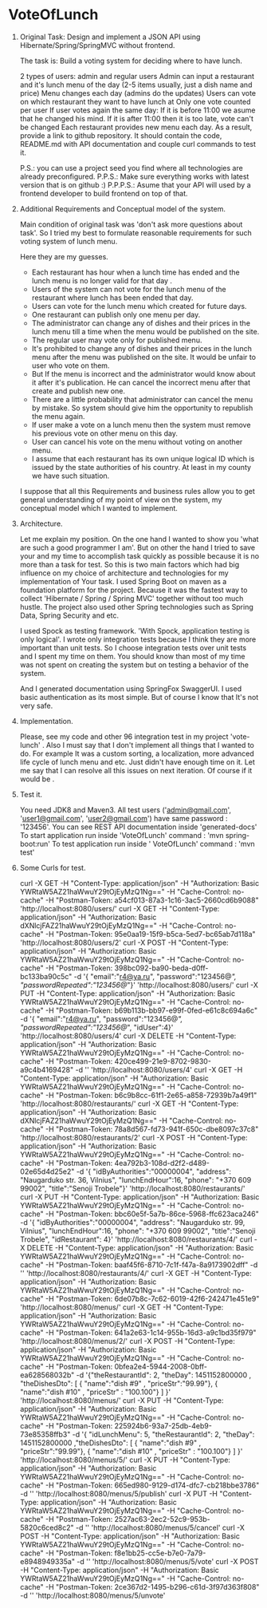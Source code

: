 # VoteOfLunch
1)  Original Task:
	Design and implement a JSON API using Hibernate/Spring/SpringMVC without frontend.

	The task is:
	Build a voting system for deciding where to have lunch.

	2 types of users: admin and regular users
	Admin can input a restaurant and it's lunch menu of the day (2-5 items usually, just a dish name and price)
	Menu changes each day (admins do the updates)
	Users can vote on which restaurant they want to have lunch at
	Only one vote counted per user
	If user votes again the same day:
	If it is before 11:00 we asume that he changed his mind.
	If it is after 11:00 then it is too late, vote can't be changed
	Each restaurant provides new menu each day.
	As a result, provide a link to github repository. It should contain the code, README.md 
	with API documentation and couple curl commands to test it.

	P.S.: you can use a project seed you find where all technologies are already preconfigured.
	P.P.S.: Make sure everything works with latest version that is on github :)
	P.P.P.S.: Asume that your API will used by a frontend developer to build frontend on top of that.

2)  Additional Requirements and Conceptual model of the system.


	Main condition of original task was 'don't ask more questions about task'. 
	So I tried my best to formulate reasonable requirements for such voting system of lunch menu.

	Here they are my guesses.
	- Each restaurant has hour when a lunch time has ended  and the lunch menu is no longer valid for that day .
	- Users of the system can not vote for the lunch menu of the restaurant where lunch has been ended that day.
	- Users can vote for the lunch menu which created for  future days.
	- One restaurant can publish only one menu per day.
	- The administrator can change any of dishes and their prices in the lunch menu till a time 
		when the menu would be published on the site.
	- The regular user may  vote only for published menu.
	- It's prohibited to change any of dishes and their prices in the lunch menu after the menu was published on the site. 
	  It would be unfair to user who vote on them.
	- But If the menu is incorrect and the administrator would know about it after it's publication. 
	  He can cancel the incorrect menu after that create and publish new one.
	- There are a little probability that administrator can cancel the menu by mistake. 
	  So system should give him the opportunity to republish the menu again.
	- If user make a vote on a lunch menu then the system must remove his previous vote on other menu on this day. 
	- User can cancel his vote on the menu without voting on another menu.
	- I assume that each restaurant has its own unique logical ID which is issued by the state authorities of his country.
	  At least in my county we have such situation.
	  
	I suppose that all this Requirements and business rules allow you to get general understanding 
	 of my point of view on the system, my conceptual model  which I wanted to implement.

3)  Architecture. 

	Let me explain my position. On the one hand I wanted to show you 'what are such a good programmer I am'.
	But on other the hand I tried to save your and my time to accomplish task quickly as possible 
	because it is no more than a task for test.
	So this is two main factors which had big influence on my choice of architecture 
	and technologies for my implementation of Your task.
	I used Spring Boot on maven as a foundation platform for the project.
	Because it was the fastest way to collect 'Hibernate / Spring / Spring MVC' together without too much hustle. 
	The project also used other Spring technologies such as Spring Data, Spring Security and etc.

	I used Spock as testing framework. 'With Spock, application testing is only logical'. 
	I wrote only integration tests because I think they are more important than unit tests. 
	So I choose integration tests over unit tests and I spent my time on them. 
	You should know than most of my time was not spent on creating the system but on testing a behavior of the system.

	And I generated documentation using SpringFox SwaggerUI.
	I used basic authentication as its most simple. But of course I know that It's not very safe.

4) Implementation.
	
	Please, see my code and other 96 integration test in my project 'vote-lunch' .
	Also I must say that I don't implement all things that I wanted to do. 
	For example It was a custom sorting, a localization, more advanced life cycle of lunch menu and etc. 
	Just didn't have enough time on it. 
	Let me say that I can resolve all this issues on next iteration. Of course if it would be .

5) Test it.
	
	You need JDK8 and Maven3.
	All test users ('admin@gmail.com', 'user1@gmail.com', 'user2@gmail.com') have same password : '123456'.
	You can see REST API documentation inside 'generated-docs'
	To start application run inside 'VoteOfLunch' command : 'mvn spring-boot:run' 
	To test application run inside ' VoteOfLunch' command : 'mvn test'

6) Some Curls for test.

  
	curl -X GET -H "Content-Type: application/json" -H "Authorization: Basic YWRtaW5AZ21haWwuY29tOjEyMzQ1Ng==" -H "Cache-Control: no-cache" -H "Postman-Token: a54cf013-87a3-1c16-3ac5-2660cd6b9088" 'http://localhost:8080/users/' 
	curl -X GET -H "Content-Type: application/json" -H "Authorization: Basic dXNlcjFAZ21haWwuY29tOjEyMzQ1Ng==" -H "Cache-Control: no-cache" -H "Postman-Token: 95e0aa19-15f9-b5ca-5ed7-bc65ab7d118a" 'http://localhost:8080/users/2'
	curl -X POST -H "Content-Type: application/json" -H "Authorization: Basic YWRtaW5AZ21haWwuY29tOjEyMzQ1Ng==" -H "Cache-Control: no-cache" -H "Postman-Token: 398bc092-ba90-beda-d0ff-bc133ba90c5c" -d '{ "email":"r4@ya.ru", "password":"123456@_", "passwordRepeated":"123456@_"}' 'http://localhost:8080/users/'
	curl -X PUT -H "Content-Type: application/json" -H "Authorization: Basic YWRtaW5AZ21haWwuY29tOjEyMzQ1Ng==" -H "Cache-Control: no-cache" -H "Postman-Token: b69b113b-bb97-e99f-0fed-e61c8c694a6c" -d '{ "email":"r4@ya.ru", "password":"123456@_", "passwordRepeated":"123456@_", "idUser":4}' 'http://localhost:8080/users/4'
	curl -X DELETE -H "Content-Type: application/json" -H "Authorization: Basic YWRtaW5AZ21haWwuY29tOjEyMzQ1Ng==" -H "Cache-Control: no-cache" -H "Postman-Token: 420ce499-21e9-8702-9830-a9c4b4169428" -d '' 'http://localhost:8080/users/4'
	curl -X GET -H "Content-Type: application/json" -H "Authorization: Basic YWRtaW5AZ21haWwuY29tOjEyMzQ1Ng==" -H "Cache-Control: no-cache" -H "Postman-Token: b6c9b8cc-61f1-2e65-a858-72939b7a49f1" 'http://localhost:8080/restaurants/'
	curl -X GET -H "Content-Type: application/json" -H "Authorization: Basic dXNlcjFAZ21haWwuY29tOjEyMzQ1Ng==" -H "Cache-Control: no-cache" -H "Postman-Token: 78a8d567-fd73-941f-650c-dbe8097c37c8" 'http://localhost:8080/restaurants/2'
	curl -X POST -H "Content-Type: application/json" -H "Authorization: Basic YWRtaW5AZ21haWwuY29tOjEyMzQ1Ng==" -H "Cache-Control: no-cache" -H "Postman-Token: 4ea792b3-108d-d2f2-d489-02e65d4d25e2" -d '{ "idByAuthorities":"00000004", "address": "Naugarduko str. 36, Vilnius", "lunchEndHour":16, "phone": "+370 609 99002", "title":"Senoji Trobele"}' 'http://localhost:8080/restaurants/'
	curl -X PUT -H "Content-Type: application/json" -H "Authorization: Basic YWRtaW5AZ21haWwuY29tOjEyMzQ1Ng==" -H "Cache-Control: no-cache" -H "Postman-Token: bbc60e5f-5a7b-86ce-5968-ffc623aca246" -d '{ "idByAuthorities":"00000004", "address": "Naugarduko str. 99, Vilnius", "lunchEndHour":16, "phone": "+370 609 99002", "title":"Senoji Trobele", "idRestaurant": 4}' 'http://localhost:8080/restaurants/4/'
	curl -X DELETE -H "Content-Type: application/json" -H "Authorization: Basic YWRtaW5AZ21haWwuY29tOjEyMzQ1Ng==" -H "Cache-Control: no-cache" -H "Postman-Token: baaf45f6-8710-7c1f-f47a-8a9173902dff" -d '' 'http://localhost:8080/restaurants/4/'
	curl -X GET -H "Content-Type: application/json" -H "Authorization: Basic YWRtaW5AZ21haWwuY29tOjEyMzQ1Ng==" -H "Cache-Control: no-cache" -H "Postman-Token: 6de07b8c-7c62-6019-42f6-242471e451e9" 'http://localhost:8080/menus/'
	curl -X GET -H "Content-Type: application/json" -H "Authorization: Basic YWRtaW5AZ21haWwuY29tOjEyMzQ1Ng==" -H "Cache-Control: no-cache" -H "Postman-Token: 641a2e63-1c14-955b-16d3-a9c1bd35f979" 'http://localhost:8080/menus/2/'
	curl -X POST -H "Content-Type: application/json" -H "Authorization: Basic YWRtaW5AZ21haWwuY29tOjEyMzQ1Ng==" -H "Cache-Control: no-cache" -H "Postman-Token: 0bfea2e4-5944-2008-0bff-ea628568032b" -d '{"theRestaurantId": 2, "theDay": 1451152800000 ,                                    "theDishesDto": [ { "name":"dish #9" , "priceStr":"99.99"}, { "name":"dish #10" , "priceStr" : "100.100"} ]  }' 'http://localhost:8080/menus/'
	curl -X PUT -H "Content-Type: application/json" -H "Authorization: Basic YWRtaW5AZ21haWwuY29tOjEyMzQ1Ng==" -H "Cache-Control: no-cache" -H "Postman-Token: 225924b6-93a7-25db-4eb9-73e85358ffb3" -d '{ "idLunchMenu": 5, "theRestaurantId": 2, "theDay": 1451152800000 ,"theDishesDto": [ { "name":"dish #9" , "priceStr":"99.99"}, { "name":"dish #10" , "priceStr" : "100.100"} ]  }' 'http://localhost:8080/menus/5/'
	curl -X PUT -H "Content-Type: application/json" -H "Authorization: Basic YWRtaW5AZ21haWwuY29tOjEyMzQ1Ng==" -H "Cache-Control: no-cache" -H "Postman-Token: 665ed980-9129-d174-dfc7-cb218bbe3786" -d '' 'http://localhost:8080/menus/5/publish'
	curl -X PUT -H "Content-Type: application/json" -H "Authorization: Basic YWRtaW5AZ21haWwuY29tOjEyMzQ1Ng==" -H "Cache-Control: no-cache" -H "Postman-Token: 2527ac63-2ec2-52c9-953b-5820c6ced8c2" -d '' 'http://localhost:8080/menus/5/cancel'
	curl -X POST -H "Content-Type: application/json" -H "Authorization: Basic YWRtaW5AZ21haWwuY29tOjEyMzQ1Ng==" -H "Cache-Control: no-cache" -H "Postman-Token: f8e1bb25-cc5e-b7e0-7a79-e8948949335a" -d '' 'http://localhost:8080/menus/5/vote'
	curl -X POST -H "Content-Type: application/json" -H "Authorization: Basic YWRtaW5AZ21haWwuY29tOjEyMzQ1Ng==" -H "Cache-Control: no-cache" -H "Postman-Token: 2ce367d2-1495-b296-c61d-3f97d363f808" -d '' 'http://localhost:8080/menus/5/unvote'
	
	